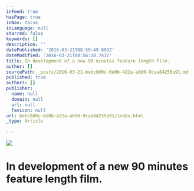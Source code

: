 ```yaml
---
inFeed: true
hasPage: true
inNav: false
inLanguage: null
starred: false
keywords: []
description: ''
datePublished: '2016-03-21T08:59:49.893Z'
dateModified: '2016-03-21T08:56:28.743Z'
title: In development of a new 90 minutes feature length film.
author: []
sourcePath: _posts/2016-03-21-bebc0d9c-6e0b-422a-a0d0-9caa84255a91.md
published: true
authors: []
publisher:
  name: null
  domain: null
  url: null
  favicon: null
url: bebc0d9c-6e0b-422a-a0d0-9caa84255a91/index.html
_type: Article

---
```

![](https://the-grid-user-content.s3-us-west-2.amazonaws.com/06d7396f-d67b-4efb-bc0f-6f9363d055ac.jpg)

# In development of a new 90 minutes feature length film.